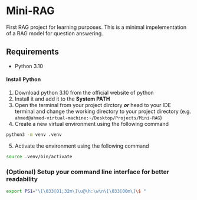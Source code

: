# Mini-RAG
First RAG project for learning purposes. This is a minimal impelementation of a RAG model for question answering.

## Requirements
- Python 3.10

#### Install Python
1) Download python 3.10 from the official website of python
2) Install it and add it to the **System PATH**
3) Open the terminal from your project dirctory ***or*** head to your IDE terminal and change the working directory to your project directory 
(e.g. ```ahmed@ahmed-virtual-machine:~/Desktop/Projects/Mini-RAG```)
4) Create a new virtual environment using the following command 
```bash
python3 -m venv .venv
```
5) Activate the environment using the following command
```bash 
source .venv/bin/activate
```
### (Optional) Setup your command line interface for better readability
```bash
export PS1="\[\033[01;32m\]\u@\h:\w\n\[\033[00m\]\$ "
```